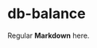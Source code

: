 # db-balance


Regular **Markdown** here.

<div hidden>
```
@startuml er

Clients   |o..|{ Accounts
Clients   ||..|{ Contracts
Contracts |o..|{ Accounts
Accounts  }|..|{ Currency
Currency  ||..|{ Rate
Rate      }|..|| TypeRate   
Accounts  ||..|{ Saldo
Accounts  ||..|{ BaseSaldo
Accounts  ||--|{ Documents
Accounts  ||--|{ Documents
@enduml
```
</div>

![](er.svg)

Some more markdown.
